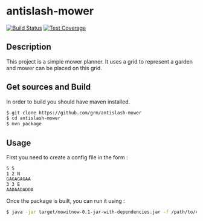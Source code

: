 # antislash-mower

[![Build Status](https://travis-ci.org/grm/antislash-mower.svg?branch=master)](https://travis-ci.org/grm/antislash-mower)
[![Test Coverage](https://api.codeclimate.com/v1/badges/7e05c98c6ba538260db9/test_coverage)](https://codeclimate.com/github/grm/antislash-mower/test_coverage)

## Description

This project is a simple mower planner.
It uses a grid to represent a garden and mower can be placed on this grid.

## Get sources and Build

In order to build you should have maven installed.
```bash
$ git clone https://github.com/grm/antislash-mower
$ cd antislash-mower
$ mvn package
```

## Usage

First you need to create a config file in the form :
```
5 5
1 2 N
GAGAGAGAA
3 3 E
AADAADADDA
```

Once the package is built, you can run it using :
```bash
$ java -jar target/mowitnow-0.1-jar-with-dependencies.jar -f /path/to/config/file
```